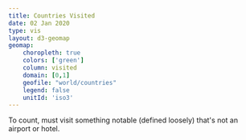 ```yaml
---
title: Countries Visited
date: 02 Jan 2020
type: vis
layout: d3-geomap
geomap:
    choropleth: true
    colors: ['green']
    column: visited
    domain: [0,1]
    geofile: "world/countries"
    legend: false
    unitId: 'iso3'
---
```

To count, must visit something notable (defined loosely) that's not an airport or hotel.